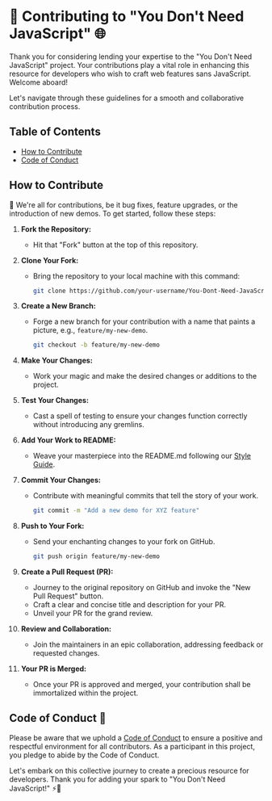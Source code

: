 # 🚀 Contributing to "You Don't Need JavaScript" 🌐

Thank you for considering lending your expertise to the "You Don't Need JavaScript" project. Your contributions play a vital role in enhancing this resource for developers who wish to craft web features sans JavaScript. Welcome aboard!

Let's navigate through these guidelines for a smooth and collaborative contribution process.

## Table of Contents

- [How to Contribute](#how-to-contribute)
- [Code of Conduct](#code-of-conduct)

## How to Contribute

🙌 We're all for contributions, be it bug fixes, feature upgrades, or the introduction of new demos. To get started, follow these steps:

1. **Fork the Repository:**
   - Hit that "Fork" button at the top of this repository.

2. **Clone Your Fork:**
   - Bring the repository to your local machine with this command:
     ```sh
     git clone https://github.com/your-username/You-Dont-Need-JavaScript.git
     ```

3. **Create a New Branch:**
   - Forge a new branch for your contribution with a name that paints a picture, e.g., `feature/my-new-demo`.
     ```sh
     git checkout -b feature/my-new-demo
     ```

4. **Make Your Changes:**
   - Work your magic and make the desired changes or additions to the project.

5. **Test Your Changes:**
   - Cast a spell of testing to ensure your changes function correctly without introducing any gremlins.

6. **Add Your Work to README:**
   - Weave your masterpiece into the README.md following our [Style Guide](README.md#style-guide).

6. **Commit Your Changes:**
   - Contribute with meaningful commits that tell the story of your work.
     ```sh
     git commit -m "Add a new demo for XYZ feature"
     ```

7. **Push to Your Fork:**
   - Send your enchanting changes to your fork on GitHub.
     ```sh
     git push origin feature/my-new-demo
     ```

8. **Create a Pull Request (PR):**
   - Journey to the original repository on GitHub and invoke the "New Pull Request" button.
   - Craft a clear and concise title and description for your PR.
   - Unveil your PR for the grand review.

9. **Review and Collaboration:**
   - Join the maintainers in an epic collaboration, addressing feedback or requested changes.

10. **Your PR is Merged:**
    - Once your PR is approved and merged, your contribution shall be immortalized within the project.

## Code of Conduct 🤝

Please be aware that we uphold a [Code of Conduct](CODE_OF_CONDUCT.md) to ensure a positive and respectful environment for all contributors. As a participant in this project, you pledge to abide by the Code of Conduct.

Let's embark on this collective journey to create a precious resource for developers. Thank you for adding your spark to "You Don't Need JavaScript!" ⚡🌟